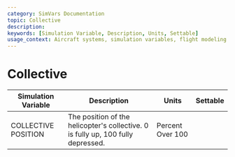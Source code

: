 ```yaml
---
category: SimVars Documentation
topic: Collective
description: 
keywords: [Simulation Variable, Description, Units, Settable]
usage_context: Aircraft systems, simulation variables, flight modeling
---
```


# Collective

| Simulation Variable | Description | Units | Settable |
| --- | --- | --- | --- |
| COLLECTIVE POSITION | The position of the helicopter\'s collective. 0 is fully up, 100 fully depressed. | Percent Over 100 |  |